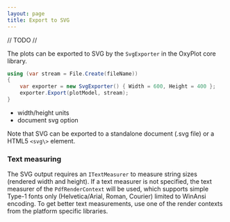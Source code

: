 ```yaml
---
layout: page
title: Export to SVG
---
```


// TODO //

The plots can be exported to SVG by the `SvgExporter` in the OxyPlot core library.

``` csharp
using (var stream = File.Create(fileName))
{
    var exporter = new SvgExporter() { Width = 600, Height = 400 };
    exporter.Export(plotModel, stream);
}
```

- width/height units
- document svg option

Note that SVG can be exported to a standalone document (.svg file) or a HTML5 `<svg\>` element.

### Text measuring

The SVG output requires an `ITextMeasurer` to measure string sizes (rendered width and height). If a text measurer is not specified, the text measurer of the `PdfRenderContext` will be used, which supports simple Type-1 fonts only (Helvetica/Arial, Roman, Courier) limited to WinAnsi encoding. 
To get better text measurements, use one of the render contexts from the platform specific libraries. 